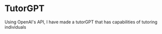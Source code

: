 # TutorGPT
Using OpenAI's API, I have made a tutorGPT that has capabilities of tutoring individuals
